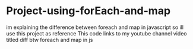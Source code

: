 # Project-using-forEach-and-map
im explaining the difference between foreach and map in javascript so ill use this project as reference
This code links to my youtube channel video titled diff btw foreach and map in js

